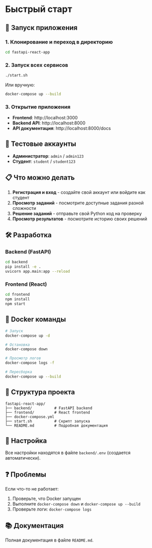 # Быстрый старт

## 🚀 Запуск приложения

### 1. Клонирование и переход в директорию
```bash
cd fastapi-react-app
```

### 2. Запуск всех сервисов
```bash
./start.sh
```

Или вручную:
```bash
docker-compose up --build
```

### 3. Открытие приложения
- **Frontend**: http://localhost:3000
- **Backend API**: http://localhost:8000
- **API документация**: http://localhost:8000/docs

## 👤 Тестовые аккаунты

- **Администратор**: `admin` / `admin123`
- **Студент**: `student` / `student123`

## 📋 Что можно делать

1. **Регистрация и вход** - создайте свой аккаунт или войдите как студент
2. **Просмотр заданий** - посмотрите доступные задания разной сложности
3. **Решение заданий** - отправьте свой Python код на проверку
4. **Просмотр результатов** - посмотрите историю своих решений

## 🛠 Разработка

### Backend (FastAPI)
```bash
cd backend
pip install -e .
uvicorn app.main:app --reload
```

### Frontend (React)
```bash
cd frontend
npm install
npm start
```

## 🐳 Docker команды

```bash
# Запуск
docker-compose up -d

# Остановка
docker-compose down

# Просмотр логов
docker-compose logs -f

# Пересборка
docker-compose up --build
```

## 📁 Структура проекта

```
fastapi-react-app/
├── backend/          # FastAPI backend
├── frontend/         # React frontend  
├── docker-compose.yml
├── start.sh          # Скрипт запуска
└── README.md         # Подробная документация
```

## 🔧 Настройка

Все настройки находятся в файле `backend/.env` (создается автоматически).

## ❓ Проблемы

Если что-то не работает:

1. Проверьте, что Docker запущен
2. Выполните `docker-compose down` и `docker-compose up --build`
3. Проверьте логи: `docker-compose logs`

## 📚 Документация

Полная документация в файле `README.md`.
